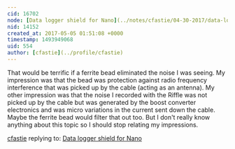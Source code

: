 ```yaml
---
cid: 16702
node: [Data logger shield for Nano](../notes/cfastie/04-30-2017/data-logger-shield-for-nano)
nid: 14152
created_at: 2017-05-05 01:51:08 +0000
timestamp: 1493949068
uid: 554
author: [cfastie](../profile/cfastie)
---
```


That would be terrific if a ferrite bead eliminated the noise I was seeing. My impression was that the bead was protection against radio frequency interference that was picked up by the cable (acting as an antenna). My other impression was that the noise I recorded with the Riffle was not picked up by the cable but was generated by the boost converter electronics and was micro variations in the current sent down the cable. Maybe the ferrite bead would filter that out too. But I don't really know anything about this topic so I should stop relating my impressions.

[cfastie](../profile/cfastie) replying to: [Data logger shield for Nano](../notes/cfastie/04-30-2017/data-logger-shield-for-nano)

